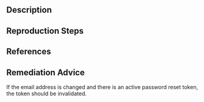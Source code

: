 ## Description


## Reproduction Steps


## References


## Remediation Advice

If the email address is changed and there is an active password reset token, the token should be invalidated.

